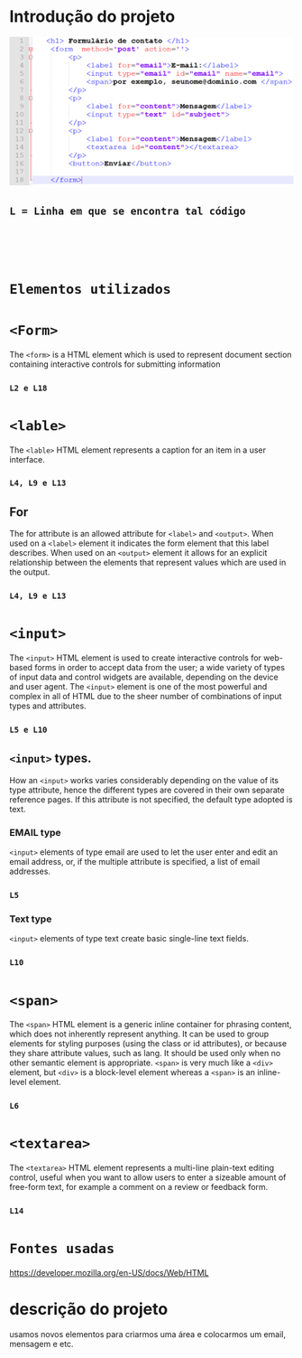 



# Introdução do projeto


![Capa do projeto](img/Captura%20de%20tela%202023-09-20%20082353.png)
## ```L = Linha em que se encontra tal código```

<br>
<br>
<br>        

# ```Elementos utilizados```


# ```<Form>```
 The ```<form>```  is a HTML element which is used to represent document section containing interactive controls for submitting information <br>
###  ```L2 e L18```



# ```<lable>```
 The ```<lable>``` HTML element represents a caption for an item in a user interface. <br>
 ### ```L4, L9 e L13```
 ## For
 The for attribute is an allowed attribute for ```<label>``` and ```<output>```. When used on a ```<label>``` element it indicates the form element that this label describes. When used on an ```<output>``` element it allows for an explicit relationship between the elements that represent values which are used in the output. <br>
 ### ```L4, L9 e L13```

# ```<input>```
 The ```<input>``` HTML element is used to create interactive controls for web-based forms in order to accept data from the user; a wide variety of types of input data and control widgets are available, depending on the device and user agent. The ```<input>``` element is one of the most powerful and complex in all of HTML due to the sheer number of combinations of input types and attributes. <br>
### ```L5 e L10```

 ## ```<input>``` types.
  How an ```<input>```  works varies considerably depending on the value of its type attribute, hence the different types are covered in their own separate reference pages. If this attribute is not specified, the default type adopted is text. <br>
  
 ### EMAIL type
 ```<input>``` elements of type email are used to let the user enter and edit an email address, or, if the multiple attribute is specified, a list of email addresses. <br>
### ```L5  ```
 ### Text type
  ```<input>``` elements of type text create basic single-line text fields. <br>
### ```L10```
# ``` <span> ```
The ```<span>``` HTML element is a generic inline container for phrasing content, which does not inherently represent anything. It can be used to group elements for styling purposes (using the class or id attributes), or because they share attribute values, such as lang. It should be used only when no other semantic element is appropriate. ```<span>``` is very much like a ```<div>``` element, but ```<div>``` is a block-level element whereas a ```<span>``` is an inline-level element.<br>
### ```L6```
 # ```<textarea>```
 The ```<textarea>``` HTML element represents a multi-line plain-text editing control, useful when you want to allow users to enter a sizeable amount of free-form text, for example a comment on a review or feedback form. <br>
 ###  ```L14```


 # ```Fontes usadas```
  https://developer.mozilla.org/en-US/docs/Web/HTML

# descrição do projeto
 usamos novos elementos para criarmos uma área e colocarmos um email, mensagem e etc.